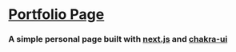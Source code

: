 # [Portfolio Page](https://julianbaumgartner.com)

### A simple personal page built with [next.js](https://nextjs.org/) and [chakra-ui](https://chakra-ui.com/)
